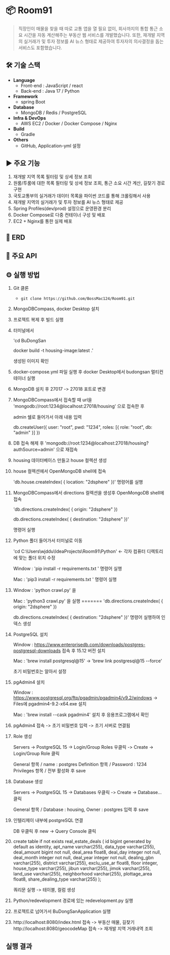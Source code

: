 # 📦 Room91

> 직장인이 매물을 찾을 때 따로 교통 앱을 열 필요 없이, 회사까지의 통합 통근 소요 시간을 자동 계산해주는 부동산 웹 서비스를 개발했습니다.
또한, 재개발 지역의 실거래가 및 투자 정보를 AI 뉴스 형태로 제공하여 투자자의 의사결정을 돕는 서비스도 포함했습니다.

## 🛠 기술 스택
- **Language**
  - Front-end : JavaScript / react
  - Back-end : Java 17 / Python
- **Framework**
  - spring Boot
- **Database**
  - MongoDB / Redis / PostgreSQL
- **Infra & DevOps**
  - AWS EC2 / Docker / Docker Compose / Nginx
- **Build**
  - Gradle
- **Others**
  - GitHub, Application-yml 설정

## ▶️ 주요 기능
1. 재개발 지역 목록 필터링 및 상세 정보 조회
2. 원룸/투룸에 대한 목록 필터링 및 상세 정보 조회, 통근 소요 시간 계산, 길찾기 경로 구현
3. 국토교통부의 실거래가 데이터 목록을 파이썬 코드를 통해 크롤링해서 사용
4. 재개발 지역의 실거래가 및 투자 정보를 AI 뉴스 형태로 제공
5. Spring Profiles(dev/prod) 설정으로 운영환경 분리
6. Docker Compose로 다중 컨테이너 구성 및 배포
7. EC2 + Nginx를 통한 실제 배포

## 🧩 ERD

## 📡 주요 API


## ⚙️ 실행 방법

1. Git 클론
   - ```git clone https://github.com/BossMac124/Room91.git```

2. MongoDBCompass, docker Desktop 설치

3. 프로젝트 복제 후 빌드 실행

4. 터미널에서 

   'cd BuDongSan 

   docker build -t housing-image:latest .'

   생성된 이미지 확인

5. docker-compose.yml 파일 실행 후 docker Desktop에서 budongsan 멀티컨테이너 실행

6. MongoDB 설치 후 27017 -> 27018 포트로 변경

7. MongoDBCompass에서 접속할 때 url을 'mongodb://root:1234@localhost:27018/housing' 으로 접속한 후

   admin 쉘로 들어가서 아래 내용 입력

   db.createUser({
   user: "root",
   pwd: "1234",
   roles: [{ role: "root", db: "admin" }]
   })

8. DB 접속 해제 후 'mongodb://root:1234@localhost:27018/housing?authSource=admin' 으로 재접속

9. housing 데이터베이스 만들고 house 컬렉션 생성

10. house 컬렉션에서 OpenMongoDB shell에 접속

    'db.house.createIndex( { location: "2dsphere" })' 명령어를 실행

11. MongoDBCompass에서 directions 컬렉션을 생성후 OpenMongoDB shell에 접속

      'db.directions.createIndex( { origin: "2dsphere" })

      db.directions.createIndex( { destination: "2dsphere" })'

    명령어 실행

12. Python 폴더 들어가서 터미널로 이동

    'cd C:\Users\wjddu\IdeaProjects\Room91\Python' <- 각자 컴퓨터 디렉토리에 맞는 폴더 위치 수정
   
     Window : 'pip install -r requirements.txt ' 명령어 실행

     Mac : 'pip3 install -r requirements.txt ' 명령어 실행

13. Window : 'python crawl.py' 을

    Mac : 'python3 crawl.py' 을 실행
=======
      'db.directions.createIndex( { origin: "2dsphere" })
      
      db.directions.createIndex( { destination: "2dsphere" })' 
      명령어 실행하여 인덱스 생성

14. PostgreSQL 설치

    Window : https://www.enterprisedb.com/downloads/postgres-postgresql-downloads 접속 후 15.12 버전 설치

    Mac : 'brew install postgresql@15' -> 'brew link postgresql@15 --force'

    초기 비밀번호는 알아서 설정

15. pgAdmin4 설치

    Window : https://www.postgresql.org/ftp/pgadmin/pgadmin4/v9.2/windows -> Files에 pgadmin4-9.2-x64.exe 설치

    Mac : 'brew install --cask pgadmin4' 설치 후 응용프로그램에서 확인

16. pgAdmin4 접속 -> 초기 비밀번호 입력 -> 초기 서버로 연결됨

17. Role 생성

    Servers -> PostgreSQL 15 -> Login/Group Roles 우클릭 -> Create -> Login/Group Role 클릭

    General 항목 / name : postgres
    Definition 항목 / Password : 1234
    Privileges 항목 / 전부 활성화 후 save

18. Database 생성
   
    Servers -> PostgreSQL 15 -> Databases 우클릭 -> Create -> Database... 클릭

    General 항목 / Database : housing, Owner : postgres
    입력 후 save

19. 인텔리제이 내부에 postgreSQL 연결

    DB 우클릭 후 new -> Query Console 클릭
    
20. create table if not exists real_estate_deals (
    id bigint generated by default as identity,
    apt_name varchar(255),
    data_type varchar(255),
    deal_amount bigint not null,
    deal_area float8,
    deal_day integer not null,
    deal_month integer not null,
    deal_year integer not null,
    dealing_gbn varchar(255),
    district varchar(255),
    exclu_use_ar float8,
    floor integer,
    house_type varchar(255),
    jibun varchar(255),
    jimok varchar(255),
    land_use varchar(255),
    neighborhood varchar(255),
    plottage_area float8,
    share_dealing_type varchar(255)
    );

    쿼리문 실행 -> 테이블, 컬럼 생성

20. Python/redevelopment 경로에 있는 redevelopment.py 실행

21. 프로젝트로 넘어가서 BuDongSanApplication 실행

22. http://localhost:8080/index.html 접속 -> 부동산 매물, 길찾기
    http://localhost:8080/geocodeMap 접속 -> 재개발 지역 거래내역 조회
   
## 실행 결과

